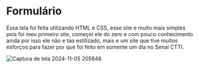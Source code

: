# Formulário

Essa tela foi feita utilizando HTML e CSS, esse site e muito mais simples pois foi meu primeiro site, começei ele do zero e com pouco conhecimento ainda por isso ele não e tao estilizado, mais e um site que tive muitos esforços para fazer por que foi feito em somente um dia no Senai CTTI.

![Captura de tela 2024-11-05 205848](https://github.com/user-attachments/assets/0809d30c-8b05-45ca-8c8f-623c05c37804)

